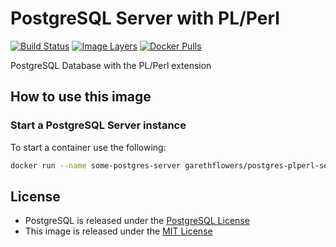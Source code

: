# PostgreSQL Server with PL/Perl

[![Build Status](https://travis-ci.org/garethflowers/postgres-plperl-server.svg?branch=master)](https://travis-ci.org/garethflowers/postgres-plperl-server)
[![Image Layers](https://images.microbadger.com/badges/image/garethflowers/postgres-plperl-server.svg)](https://microbadger.com/images/garethflowers/postgres-plperl-server)
[![Docker Pulls](https://img.shields.io/docker/pulls/garethflowers/postgres-plperl-server.svg)](https://store.docker.com/community/images/garethflowers/postgres-plperl-server)

PostgreSQL Database with the PL/Perl extension

## How to use this image

### Start a PostgreSQL Server instance

To start a container use the following:
```sh
docker run --name some-postgres-server garethflowers/postgres-plperl-server
```

## License

* PostgreSQL is released under the [PostgreSQL License][1]
* This image is released under the [MIT License][2]

 [1]: http://www.opensource.org/licenses/postgresql
 [2]: https://raw.githubusercontent.com/garethflowers/docker-postgres-plperl/master/LICENSE
